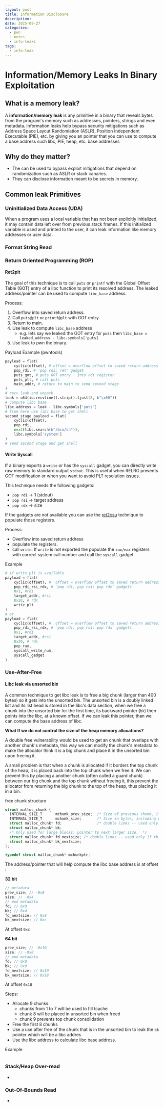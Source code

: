 ```yaml
---
layout: post
title: Information Disclosure
description:
date: 2025-09-27
categories:
  - pwn
  - notes
  - info-leaks
tags:
  - info-leak
---
```

# Information/Memory Leaks In Binary Exploitation


## What is a memory leak?
A **information/memory leak** is any primitive in a binary that reveals bytes from the program's memory such as addresses, pointers, strings and even metadata. Information leaks help bypass security mitigations such as Address Space Layout Randomiation (ASLR), Position Independent Executable (PIE), etc. by giving you an pointer that you can use to compute a base address such libc, PIE, heap, etc. base addresses

## Why do they matter?

- The can be used to bypass exploit mitigations that depend on randomization such as ASLR or stack canaries.
- They can disclose information meant to be secrets in memory.

## Common leak Primitives

### Uninitialized Data Access (UDA)

When a program uses a local variable that has not been explicitly initialized, it may contain data left over from previous stack frames. If this initialized variable is used and printed to the user, it can leak information like memory addresses or user data.
### Format String Read

### Return Oriented Programming (ROP)

#### Ret2plt
The goal of this technique is to call `puts` or `printf` with the Global Offset Table (GOT) entry of a libc function to print its resolved address. The leaked address/pointer can be used to compute `libc_base` address. 

Process:
1. Overflow into saved return address.
2. Call `puts@plt` or `printf@plt` with GOT entry.
3. Return to main.
4. Use leak to compute `libc_base` address
	- e.g. lets say we leaked the GOT entry for `puts` then `libc_base = leaked_address - libc.symbols['puts]`
5. Use leak to pwn the binary.

Payload Example (pwntools)

```python
payload = flat(
	cyclic(offset), # offset = overflow offset to saved return address
	pop_rdi, # 'pop rdi; ret' gadget
	puts_got, # puts GOT entry | into rdi register
	puts_plt, # call puts 
	main_addr, # return to main to send second stage
)
# recv leak and unpack
leak = u64(io.recvline().strip().ljust(8, b"\x00"))
# compute libc base
libc.address = leak - libc.symbols['puts']
# from here use libc base to get shell
second_stage_payload = flat(
	cyclic(offset),
	pop_rdi,
	next(libc.search(b"/bin/sh")),
	libc.symbols['system']
)
# send second stage and get shell
```

#### Write Syscall
If a binary exports a `write` or has the `syscall` gadget, you can directly write raw memory to standard output `stdout`. This is useful when RELRO prevents GOT modification or when you want to avoid PLT resolution issues.

This technique needs the following gadgets:
- `pop rdi` -> 1 (stdout)
- `pop rsi` -> target address
- `pop rdx` -> size

If the gadgets are not available you can use the [ret2csu](https://ir0nstone.gitbook.io/notes/binexp/stack/ret2csu) technique to populate those registers.

Process:
- Overflow into saved return address
- populate the registers.
- call `write`. If `write` is not exported the populate the `rax/eax` registers with correct system call number and call the `syscall` gadget.

Example

```python
# if write plt is available
payload = flat(
	cyclic(offset), #  offset = overflow offset to saved return address
	pop_rdi_rsi_rdx, # `pop rdi; pop rsi; pop rdx` gadgets
	0x1, #rdi
	target_addr, #rsi
	0x20, # rdx
	write_plt 
)
# or
payload = flat(
	cyclic(offset), #  offset = overflow offset to saved return address
	pop_rdi_rsi_rdx, # `pop rdi; pop rsi; pop rdx` gadgets
	0x1, #rdi
	target_addr, #rsi
	0x20, # rdx
	pop_rax,
	syscall_write_num,
	syscall_gadget
)
```

### Use-After-Free

#### Libc leak via unsorted bin

A common technique to get libc leak is to free a big chunk (larger than 400 bytes) so it gets into the unsorted bin. The unsorted bin is a doubly linked list and its list head is stored in the libc's data section, when we free a chunk into the unsorted bin for the first time, its backward pointer (`bk`) then points into the libc, at a known offset. If we can leak this pointer, than we can compute the base address of libc.

**What If we do not control the size of the heap memory allocations?**

A double free vulnerability would be used to get an chunk that overlaps with another chunk's metadata, this way we can modify the chunk's metadata to make the allocator think it is a big chunk and place it in the unsorted bin upon freeing it.

A small problem is that when a chunk is allocated if it borders the top chunk of the heap, it is placed back into the top chunk when we free it. We can prevent this by placing a another chunk (often called a guard chunk) between our big chunk and the top chunk without freeing it, this prevent the allocator from returning the big chunk to the top of the heap, thus placing it in a bin.

free chunk structure

```c
struct malloc_chunk {
  INTERNAL_SIZE_T      mchunk_prev_size;  /* Size of previous chunk, if it is free. */
  INTERNAL_SIZE_T      mchunk_size;       /* Size in bytes, including overhead. */
  struct malloc_chunk* fd;                /* double links -- used only if this chunk is free. */
  struct malloc_chunk* bk;
  /* Only used for large blocks: pointer to next larger size.  */
  struct malloc_chunk* fd_nextsize; /* double links -- used only if this chunk is free. */
  struct malloc_chunk* bk_nextsize;
};

typedef struct malloc_chunk* mchunkptr;
```

The address/pointer that will help compute the libc base address is at offset :

 **32 bit**
  
```c
// metadata
prev_size; // -0x8
size; // -0x4
// end metadata
fd; // 0x0
bk; // 0x4
fd_nextsize; // 0x8
bk_nextsize; // 0xc
```

At offset `0xc`

**64 bit**
```c
prev_size; // -0x10
size; // -0x8
// end metadata
fd; // 0x0
bk; // 0x8
fd_nextsize; // 0x10
bk_nextsize; // 0x18
```

At offset `0x18`

Steps:
- Allocate 9 chunks 
	- chunks from 1 to 7 will be used to fill tcache
	- chunk 8 will be placed in unsorted bin when freed
	- chunk 9 prevents top chunk consolidation
- Free the first 8 chunks
- Use a use after free of the chunk that is in the unsorted bin to leak the `bk` pointer which will be a libc addres
- Use the libc address to calculate libc base address.


Example

```c

```


### Stack/Heap Over-read
- 

### Out-Of-Bounds Read
- 